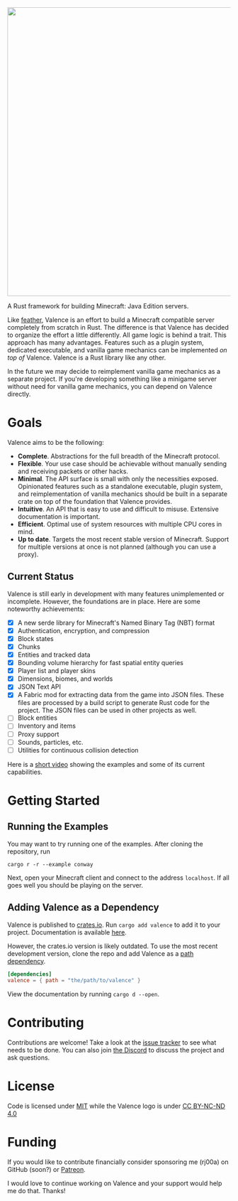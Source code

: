 <img src="assets/logo-full.svg" width="650">

A Rust framework for building Minecraft: Java Edition servers.

Like [feather](https://github.com/feather-rs/feather), Valence is an effort to build a Minecraft compatible server completely from scratch in Rust. The difference is that Valence has decided to organize the effort a little differently. All game logic is behind a trait. This approach has many advantages. Features such as a plugin system, dedicated executable, and vanilla game mechanics can be implemented _on top of_ Valence. Valence is a Rust library like any other.

In the future we may decide to reimplement vanilla game mechanics as a separate project. If you're developing something like a minigame server without need for vanilla game mechanics, you can depend on Valence directly.

# Goals

Valence aims to be the following:

* **Complete**. Abstractions for the full breadth of the Minecraft protocol.
* **Flexible**. Your use case should be achievable without manually sending and receiving packets or other hacks.
* **Minimal**. The API surface is small with only the necessities exposed. Opinionated features such as a
  standalone executable, plugin system, and reimplementation of vanilla mechanics should be built in a separate crate on
  top of the foundation that Valence provides.
* **Intuitive**. An API that is easy to use and difficult to misuse. Extensive documentation is important.
* **Efficient**. Optimal use of system resources with multiple CPU cores in mind.
* **Up to date**. Targets the most recent stable version of Minecraft. Support for multiple versions at once is not
  planned (although you can use a proxy).

## Current Status

Valence is still early in development with many features unimplemented or incomplete. However, the foundations are in
place. Here are some noteworthy achievements:

- [x] A new serde library for Minecraft's Named Binary Tag (NBT) format
- [x] Authentication, encryption, and compression
- [x] Block states
- [x] Chunks
- [x] Entities and tracked data
- [x] Bounding volume hierarchy for fast spatial entity queries
- [x] Player list and player skins
- [x] Dimensions, biomes, and worlds
- [x] JSON Text API
- [x] A Fabric mod for extracting data from the game into JSON files. These files are processed by a build script to
  generate Rust code for the project. The JSON files can be used in other projects as well.
- [ ] Block entities
- [ ] Inventory and items
- [ ] Proxy support
- [ ] Sounds, particles, etc.
- [ ] Utilities for continuous collision detection

Here is a [short video](https://www.youtube.com/watch?v=6P072lKE01s) showing the examples and some of its current
capabilities.

# Getting Started

## Running the Examples

You may want to try running one of the examples. After cloning the repository, run

```shell
cargo r -r --example conway
```

Next, open your Minecraft client and connect to the address `localhost`.
If all goes well you should be playing on the server.

## Adding Valence as a Dependency

Valence is published to [crates.io](https://crates.io/crates/valence). Run `cargo add valence` to add it to your
project. Documentation is available [here](https://docs.rs/valence/latest/valence/).

However, the crates.io version is likely outdated. To use the most recent development version, clone the repo
and add Valence as a [path dependency](https://doc.rust-lang.org/cargo/reference/specifying-dependencies.html#specifying-path-dependencies).

```toml
[dependencies]
valence = { path = "the/path/to/valence" }
```

View the documentation by running `cargo d --open`.

# Contributing

Contributions are welcome! Take a look at the [issue tracker](https://github.com/rj00a/valence/issues) to see what needs
to be done. You can also join [the Discord](https://discord.gg/8Fqqy9XrYb) to discuss the project and ask questions.

# License

Code is licensed under [MIT](https://opensource.org/licenses/MIT) while the Valence logo is
under [CC BY-NC-ND 4.0](https://creativecommons.org/licenses/by-nc-nd/4.0/)

# Funding

If you would like to contribute financially consider sponsoring me (rj00a) on GitHub (soon?)
or [Patreon](https://www.patreon.com/rj00a).

I would love to continue working on Valence and your support would help me do that. Thanks!
